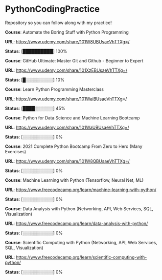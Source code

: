 # PythonCodingPractice
Repository so you can follow along with my practice! 


**Course**: Automate the Boring Stuff with Python Programming

**URL**: https://www.udemy.com/share/101W8UBUsaeVhTTXg=/

**Status**: [██████████] 100%



**Course**: GitHub Ultimate: Master Git and Github - Beginner to Expert

**URL**: https://www.udemy.com/share/101XzEBUsaeVhTTXg=/

**Status**: [█░░░░░░░░░] 10%



**Course**: Learn Python Programming Masterclass

**URL**: https://www.udemy.com/share/101WaiBUsaeVhTTXg=/

**Status**: [████░░░░░░] 45%



**Course**: Python for Data Science and Machine Learning Bootcamp

**URL**: https://www.udemy.com/share/101WaUBUsaeVhTTXg=/

**Status**: [░░░░░░░░░░] 0%



**Course**: 2021 Complete Python Bootcamp From Zero to Hero (Many Exercises)

**URL**: https://www.udemy.com/share/101W8QBUsaeVhTTXg=/

**Status**: [░░░░░░░░░░] 0%



**Course**: Machine Learning with Python (Tensorflow, Neural Net, ML)

**URL**: https://www.freecodecamp.org/learn/machine-learning-with-python/

**Status**: [░░░░░░░░░░] 0%



**Course**: Data Analysis with Python 
        (Networking, API, Web Services, SQL, Visualization)

**URL**: https://www.freecodecamp.org/learn/data-analysis-with-python/

**Status**: [░░░░░░░░░░] 0%



**Course**: Scientific Computing with Python 
        (Networking, API, Web Services, SQL, Visualization)

**URL**: https://www.freecodecamp.org/learn/scientific-computing-with-python/

**Status**: [░░░░░░░░░░] 0%



